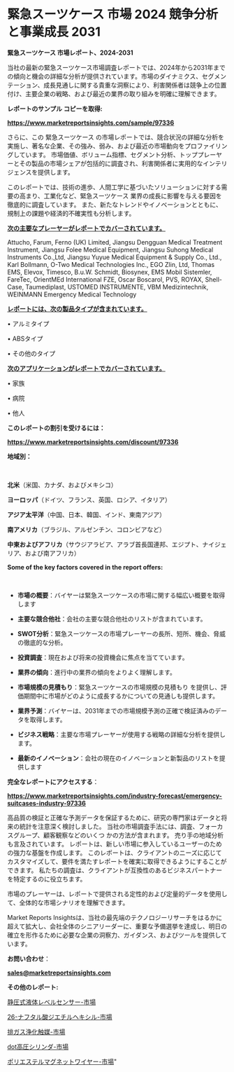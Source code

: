 # 緊急スーツケース 市場 2024 競争分析と事業成長 2031

<strong>緊急スーツケース 市場レポート、2024-2031</strong>

当社の最新の緊急スーツケース市場調査レポートでは、2024年から2031年までの傾向と機会の詳細な分析が提供されています。市場のダイナミクス、セグメンテーション、成長見通しに関する貴重な洞察により、利害関係者は競争上の位置付け、主要企業の戦略、および最近の業界の取り組みを明確に理解できます。



<strong>レポートのサンプル コピーを取得:</strong> <a href=https://www.marketreportsinsights.com/sample/97336>

<strong><u>https://www.marketreportsinsights.com/sample/97336</u></strong></a>

さらに、この 緊急スーツケース の市場レポートでは、競合状況の詳細な分析を実施し、著名な企業、その強み、弱み、および最近の市場動向をプロファイリングしています。 市場価値、ボリューム指標、セグメント分析、トッププレーヤーとその製品の市場シェアが包括的に調査され、利害関係者に実用的なインテリジェンスを提供します。

このレポートでは、技術の進歩、人間工学に基づいたソリューションに対する需要の高まり、工業化など、緊急スーツケース 業界の成長に影響を与える要因を徹底的に調査しています。 また、新たなトレンドやイノベーションとともに、規制上の課題や経済的不確実性も分析します。



<strong><u>次の主要なプレーヤーがレポートでカバーされています。</u></strong>

Attucho, Farum, Ferno (UK) Limited, Jiangsu Dengguan Medical Treatment Instrument, Jiangsu Folee Medical Equipment, Jiangsu Suhong Medical Instruments Co.,Ltd, Jiangsu Yuyue Medical Equipment & Supply Co., Ltd., Karl Bollmann, O-Two Medical Technologies Inc., EGO Zlin, Ltd, Thomas EMS, Elevox, Timesco, B.u.W. Schmidt, Biosynex, EMS Mobil Sistemler, FareTec, OrientMEd International FZE, Oscar Boscarol, PVS, ROYAX, Shell-Case, Taumediplast, USTOMED INSTRUMENTE, VBM Medizintechnik, WEINMANN Emergency Medical Technology



<strong><u><b>レポートには、次の製品タイプが含まれています。</b></u></strong>

• アルミタイプ

• ABSタイプ

• その他のタイプ



<strong><u><b>次のアプリケーションがレポートでカバーされています。</b></u></strong>

• 家族

• 病院

• 他人



<strong><b>このレポートの割引を受けるには：</b></strong>

<a href=https://www.marketreportsinsights.com/discount/97336>

<strong><u>https://www.marketreportsinsights.com/discount/97336</u></strong></a>



<strong>地域別：</strong>

<strong> </strong>



<strong>北米</strong>（米国、カナダ、およびメキシコ）



<strong>ヨーロッパ</strong>（ドイツ、フランス、英国、ロシア、イタリア）



<strong>アジア太平洋</strong>（中国、日本、韓国、インド、東南アジア）



<strong>南アメリカ</strong>（ブラジル、アルゼンチン、コロンビアなど）



<strong>中東およびアフリカ</strong>（サウジアラビア、アラブ首長国連邦、エジプト、ナイジェリア、および南アフリカ）



<strong>Some of the key factors covered in the report offers:</strong>

<strong> </strong>
<ul>
  <li>

<strong>市場の概要</strong>：バイヤーは緊急スーツケースの市場に関する幅広い概要を取得します</li>
  <li>

<strong>主要な競合他社</strong>：会社の主要な競合他社のリストが含まれています。</li>
  <li>

<strong>SWOT分析</strong>：緊急スーツケースの市場プレーヤーの長所、短所、機会、脅威の徹底的な分析。</li>
  <li>

<strong>投資調査</strong>：現在および将来の投資機会に焦点を当てています。</li>
  <li>

<strong>業界の傾向</strong>：進行中の業界の傾向をよりよく理解します。</li>
  <li>

<strong>市場規模の見積もり</strong>：緊急スーツケースの市場規模の見積もり を提供し、評価期間中に市場がどのように成長するかについての見通しも提供します。</li>
  <li>

<strong>業界予測</strong>：バイヤーは、2031年までの市場規模予測の正確で検証済みのデータを取得します。</li>
  <li>

<strong>ビジネス戦略</strong>：主要な市場プレーヤーが使用する戦略の詳細な分析を提供します。</li>
  <li>

<strong>最新のイノベーション</strong>：会社の現在のイノベーションと新製品のリストを提供します</li>
</ul>


<strong>完全なレポートにアクセスする</strong>：

<a href=https://www.marketreportsinsights.com/industry-forecast/emergency-suitcases-industry-97336>

<strong><u>https://www.marketreportsinsights.com/industry-forecast/emergency-suitcases-industry-97336</u></strong></a>

高品質の検証と正確な予測データを保証するために、研究の専門家はデータと将来の統計を注意深く検討しました。 当社の市場調査手法には、調査、フォーカスグループ、顧客観察などのいくつ かの方法が含まれます。 売り手の地域分析も言及されています。 レポートは、新しい市場に参入しているユーザーのための強力な基盤を作成します。 このレポートは、クライアントのニーズに応じてカスタマイズして、要件を満たすレポートを確実に取得できるようにすることができます。 私たちの調査は、クライアントが互換性のあるビジネスパートナーを特定するのに役立ちます。

市場のプレーヤーは、レポートで提供される定性的および定量的データを使用して、全体的な市場シナリオを理解できます。

Market Reports Insightsは、当社の最先端のテクノロジーリサーチをはるかに超えて拡大し、会社全体のシニアリーダーに、重要な予備選挙を達成し、明日の確立を形作るために必要な企業の洞察力、ガイダンス、およびツールを提供しています。



<strong><b>お問い合わせ</b></strong>：

<a href=mailto:sales@marketreportsinsights.com>

<strong><u>sales@marketreportsinsights.com</u></strong></a>



<strong>その他のレポート:</strong>

<a href=https://www.linkedin.com/pulse/静圧式液体レベルセンサー-市場-2023-収益と成長ドライバー-2030-wttnf/>静圧式液体レベルセンサー-市場</a>

<a href=https://www.linkedin.com/pulse/26-ナフタル酸ジエチルヘキシル-市場-2023-総利益と主要ベンダー-2030-ecejf/>26-ナフタル酸ジエチルヘキシル-市場</a>

<a href=https://www.linkedin.com/pulse/排ガス浄化触媒-市場-2023-競争分析と事業成長-2030-analytics-avenue-360-analysis-berdf/>排ガス浄化触媒-市場</a>

<a href=https://www.linkedin.com/pulse/dot高圧シリンダ-市場-2023-swot-分析と最新イノベーション-az88f/>dot高圧シリンダ-市場</a>

<a href=https://www.linkedin.com/pulse/ポリエステルマグネットワイヤー-市場-2023-年のダイナミクスとビジネストレンド-wtvsf/>ポリエステルマグネットワイヤー-市場</a>"
